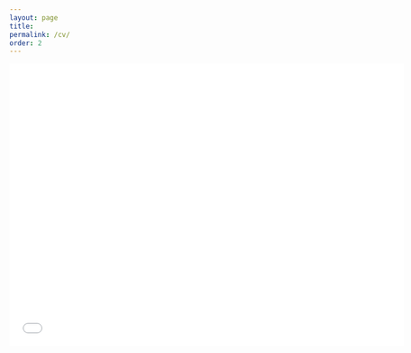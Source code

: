 ```yaml
---
layout: page
title: 
permalink: /cv/
order: 2
---
```


<embed src="/CantuCV.pdf" type="application/pdf" width="700px" height="500px"/>





